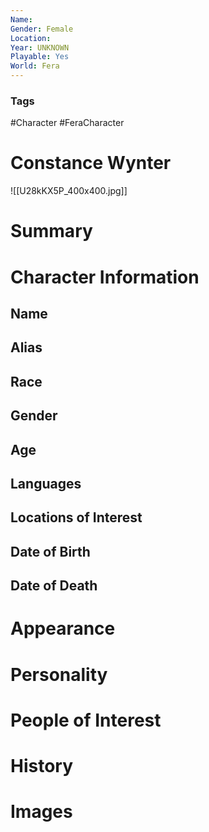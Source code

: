 ```yaml
---
Name: 
Gender: Female
Location: 
Year: UNKNOWN
Playable: Yes
World: Fera
---
```


### Tags
#Character #FeraCharacter 

# Constance Wynter
![[U28kKX5P_400x400.jpg]]

# Summary


# Character Information

## Name

## Alias

## Race

## Gender

## Age

## Languages

## Locations of Interest

## Date of Birth

## Date of Death

# Appearance

# Personality

# People of Interest

# History

# Images
